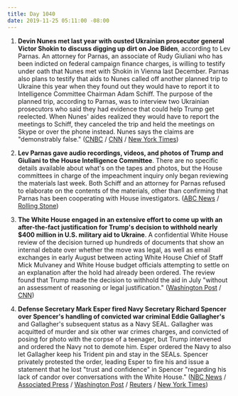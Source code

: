 ```yaml
---
title: Day 1040
date: 2019-11-25 05:11:00 -08:00
---
```


1. **Devin Nunes met last year with ousted Ukrainian prosecutor general Victor Shokin to discuss digging up dirt on Joe Biden**, according to Lev Parnas. An attorney for Parnas, an associate of Rudy Giuliani who has been indicted on federal campaign finance charges, is willing to testify under oath that Nunes met with Shokin in Vienna last December. Parnas also plans to testify that aids to Nunes called off another planned trip to Ukraine this year when they found out they would have to report it to Intelligence Committee Chairman Adam Schiff. The purpose of the planned trip, according to Parnas, was to interview two Ukrainian prosecutors who said they had evidence that could help Trump get reelected. When Nunes' aides realized they would have to report the meetings to Schiff, they canceled the trip and held the meetings on Skype or over the phone instead. Nunes says the claims are "demonstrably false." ([CNBC](https://www.cnbc.com/2019/11/24/giuliani-ally-would-testify-that-nunes-staffers-hid-ukraine-meetings-from-schiff.html) / [CNN](https://www.cnn.com/2019/11/22/politics/nunes-vienna-trip-ukrainian-prosecutor-biden/index.html) / [New York Times](https://www.nytimes.com/2019/11/24/us/politics/devin-nunes-ukraine.html))

2. **Lev Parnas gave audio recordings, videos, and photos of Trump and Giuliani to the House Intelligence Committee**. There are no specific details available about what's on the tapes and photos, but the House committees in charge of the impeachment inquiry only began reviewing the materials last week. Both Schiff and an attorney for Parnas refused to elaborate on the contents of the materials, other than confirming that Parnas has been cooperating with House investigators. ([ABC News](https://abcnews.go.com/Politics/house-intelligence-committee-possession-video-audio-recordings-giuliani/story?id=67276448) / [Rolling Stone](https://www.rollingstone.com/politics/politics-news/lev-parnas-handed-over-tapes-of-trump-and-giuliani-to-the-house-intelligence-committee-917769/))

3. **The White House engaged in an extensive effort to come up with an after-the-fact justification for Trump's decision to withhold nearly $400 million in U.S. military aid to Ukraine**. A confidential White House review of the decision turned up hundreds of documents that show an internal debate over whether the move was legal, as well as email exchanges in early August between acting White House Chief of Staff Mick Mulvaney and White House budget officials attempting to settle on an explanation after the hold had already been ordered. The review found that Trump made the decision to withhold the aid in July "without an assessment of reasoning or legal justification." ([Washington Post](https://www.washingtonpost.com/politics/white-house-review-turns-up-emails-showing-extensive-effort-to-justify-trumps-decision-to-block-ukraine-military-aid/2019/11/24/2121cf98-0d57-11ea-bd9d-c628fd48b3a0_story.html) / [CNN](https://www.cnn.com/2019/11/25/politics/impeachment-watch-november-24/index.html))

4. **Defense Secretary Mark Esper fired Navy Secretary Richard Spencer over Spencer's handling of convicted war criminal Eddie Gallagher's** and Gallagher's subsequent status as a Navy SEAL. Gallagher was acquitted of murder and six other war crimes charges, and convicted of posing for photo with the corpse of a teenager, but Trump intervened and ordered the Navy not to demote him. Esper ordered the Navy to also let Gallagher keep his Trident pin and stay in the SEALs. Spencer privately protested the order, leading Esper to fire his and issue a statement that he lost "trust and confidence" in Spencer "regarding his lack of candor over conversations with the White House." ([NBC News](https://www.nbcnews.com/news/us-news/navy-secretary-richard-spencer-fired-dispute-over-discipline-seal-n1090306) / [Associated Press](https://apnews.com/7902f59c504d427ca89a9bd3484a207d) / [Washington Post](https://www.washingtonpost.com/national-security/2019/11/24/pentagon-chief-asks-navy-secretarys-resignation-over-private-proposal-navy-seals-case/) / [Reuters](https://www.reuters.com/article/us-usa-military-seals-milley-idUSKBN1XZ0ZZ) / [New York Times](https://www.nytimes.com/2019/11/24/us/politics/navy-secretary-richard-spencer-resign.html))